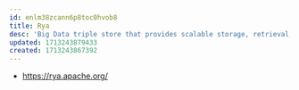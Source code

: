 ```yaml
---
id: enlm38zcann6p8toc0hvob8
title: Rya
desc: 'Big Data triple store that provides scalable storage, retrieval, and analysis of RDF data'
updated: 1713243879433
created: 1713243867392
---
```


- https://rya.apache.org/
